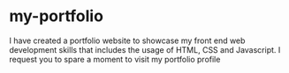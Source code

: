 # my-portfolio
I have created a portfolio website to showcase my front end web development skills that includes the usage of HTML, CSS and Javascript. I request you to spare a moment to visit my portfolio profile
